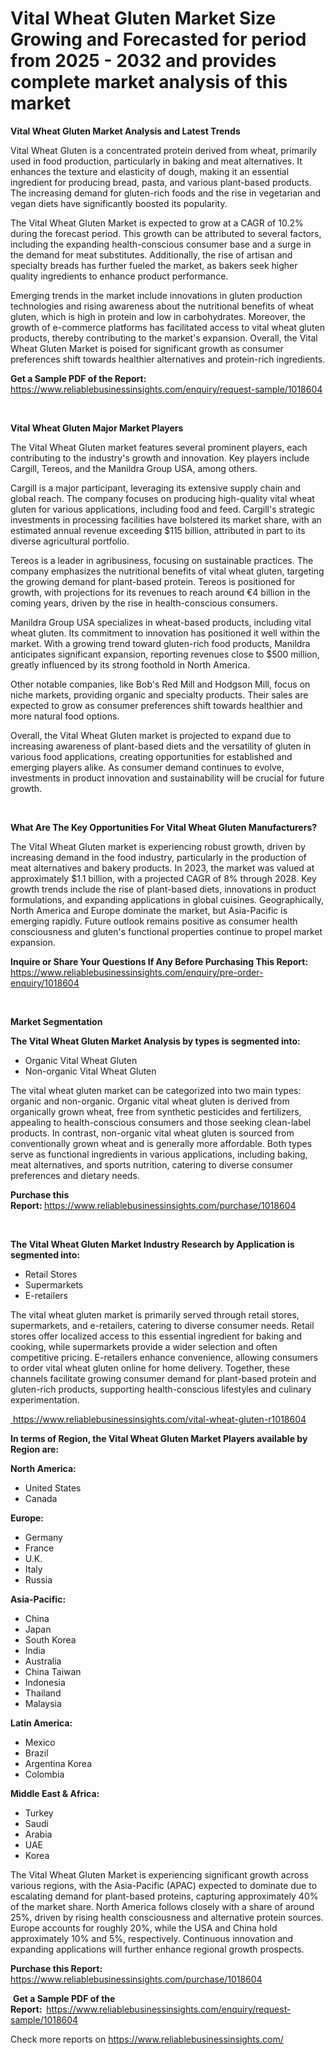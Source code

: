 <p><h1>Vital Wheat Gluten Market Size Growing and Forecasted for period from 2025 - 2032 and provides complete market analysis of this market</h1></p><p><strong>Vital Wheat Gluten Market Analysis and Latest Trends</strong></p>
<p><p>Vital Wheat Gluten is a concentrated protein derived from wheat, primarily used in food production, particularly in baking and meat alternatives. It enhances the texture and elasticity of dough, making it an essential ingredient for producing bread, pasta, and various plant-based products. The increasing demand for gluten-rich foods and the rise in vegetarian and vegan diets have significantly boosted its popularity.</p><p>The Vital Wheat Gluten Market is expected to grow at a CAGR of 10.2% during the forecast period. This growth can be attributed to several factors, including the expanding health-conscious consumer base and a surge in the demand for meat substitutes. Additionally, the rise of artisan and specialty breads has further fueled the market, as bakers seek higher quality ingredients to enhance product performance.</p><p>Emerging trends in the market include innovations in gluten production technologies and rising awareness about the nutritional benefits of wheat gluten, which is high in protein and low in carbohydrates. Moreover, the growth of e-commerce platforms has facilitated access to vital wheat gluten products, thereby contributing to the market's expansion. Overall, the Vital Wheat Gluten Market is poised for significant growth as consumer preferences shift towards healthier alternatives and protein-rich ingredients.</p></p>
<p><strong>Get a Sample PDF of the Report:&nbsp;</strong> <a href="https://www.reliablebusinessinsights.com/enquiry/request-sample/1018604?utm_campaign=2275&utm_medium=2&utm_source=Github&utm_content=ia&utm_term=14022025&utm_id=vital-wheat-gluten">https://www.reliablebusinessinsights.com/enquiry/request-sample/1018604</a></p>
<p>&nbsp;</p>
<p><strong>Vital Wheat Gluten Major Market Players</strong></p>
<p><p>The Vital Wheat Gluten market features several prominent players, each contributing to the industry's growth and innovation. Key players include Cargill, Tereos, and the Manildra Group USA, among others.</p><p>Cargill is a major participant, leveraging its extensive supply chain and global reach. The company focuses on producing high-quality vital wheat gluten for various applications, including food and feed. Cargill's strategic investments in processing facilities have bolstered its market share, with an estimated annual revenue exceeding $115 billion, attributed in part to its diverse agricultural portfolio.</p><p>Tereos is a leader in agribusiness, focusing on sustainable practices. The company emphasizes the nutritional benefits of vital wheat gluten, targeting the growing demand for plant-based protein. Tereos is positioned for growth, with projections for its revenues to reach around €4 billion in the coming years, driven by the rise in health-conscious consumers.</p><p>Manildra Group USA specializes in wheat-based products, including vital wheat gluten. Its commitment to innovation has positioned it well within the market. With a growing trend toward gluten-rich food products, Manildra anticipates significant expansion, reporting revenues close to $500 million, greatly influenced by its strong foothold in North America.</p><p>Other notable companies, like Bob's Red Mill and Hodgson Mill, focus on niche markets, providing organic and specialty products. Their sales are expected to grow as consumer preferences shift towards healthier and more natural food options.</p><p>Overall, the Vital Wheat Gluten market is projected to expand due to increasing awareness of plant-based diets and the versatility of gluten in various food applications, creating opportunities for established and emerging players alike. As consumer demand continues to evolve, investments in product innovation and sustainability will be crucial for future growth.</p></p>
<p>&nbsp;</p>
<p><strong>What Are The Key Opportunities For Vital Wheat Gluten Manufacturers?</strong></p>
<p><p>The Vital Wheat Gluten market is experiencing robust growth, driven by increasing demand in the food industry, particularly in the production of meat alternatives and bakery products. In 2023, the market was valued at approximately $1.1 billion, with a projected CAGR of 8% through 2028. Key growth trends include the rise of plant-based diets, innovations in product formulations, and expanding applications in global cuisines. Geographically, North America and Europe dominate the market, but Asia-Pacific is emerging rapidly. Future outlook remains positive as consumer health consciousness and gluten's functional properties continue to propel market expansion.</p></p>
<p><strong>Inquire or Share Your Questions If Any Before Purchasing This Report:</strong> <a href="https://www.reliablebusinessinsights.com/enquiry/pre-order-enquiry/1018604?utm_campaign=2275&utm_medium=2&utm_source=Github&utm_content=ia&utm_term=14022025&utm_id=vital-wheat-gluten">https://www.reliablebusinessinsights.com/enquiry/pre-order-enquiry/1018604</a></p>
<p>&nbsp;</p>
<p><strong>Market Segmentation</strong></p>
<p><strong>The Vital Wheat Gluten Market Analysis by types is segmented into:</strong></p>
<p><ul><li>Organic Vital Wheat Gluten</li><li>Non-organic Vital Wheat Gluten</li></ul></p>
<p><p>The vital wheat gluten market can be categorized into two main types: organic and non-organic. Organic vital wheat gluten is derived from organically grown wheat, free from synthetic pesticides and fertilizers, appealing to health-conscious consumers and those seeking clean-label products. In contrast, non-organic vital wheat gluten is sourced from conventionally grown wheat and is generally more affordable. Both types serve as functional ingredients in various applications, including baking, meat alternatives, and sports nutrition, catering to diverse consumer preferences and dietary needs.</p></p>
<p><strong>Purchase this Report:&nbsp;</strong><a href="https://www.reliablebusinessinsights.com/purchase/1018604?utm_campaign=2275&utm_medium=2&utm_source=Github&utm_content=ia&utm_term=14022025&utm_id=vital-wheat-gluten">https://www.reliablebusinessinsights.com/purchase/1018604</a></p>
<p>&nbsp;</p>
<p><strong>The Vital Wheat Gluten Market Industry Research by Application is segmented into:</strong></p>
<p><ul><li>Retail Stores</li><li>Supermarkets</li><li>E-retailers</li></ul></p>
<p><p>The vital wheat gluten market is primarily served through retail stores, supermarkets, and e-retailers, catering to diverse consumer needs. Retail stores offer localized access to this essential ingredient for baking and cooking, while supermarkets provide a wider selection and often competitive pricing. E-retailers enhance convenience, allowing consumers to order vital wheat gluten online for home delivery. Together, these channels facilitate growing consumer demand for plant-based protein and gluten-rich products, supporting health-conscious lifestyles and culinary experimentation.</p></p>
<p><a href="https://www.reliablebusinessinsights.com/vital-wheat-gluten-r1018604?utm_campaign=2275&utm_medium=2&utm_source=Github&utm_content=ia&utm_term=14022025&utm_id=vital-wheat-gluten">&nbsp;https://www.reliablebusinessinsights.com/vital-wheat-gluten-r1018604</a></p>
<p><strong>In terms of Region, the Vital Wheat Gluten Market Players available by Region are:</strong></p>
<p>
    <p> <strong> North America: </strong>
        <ul>
            <li>United States</li>
            <li>Canada</li>
        </ul>
        </p> 
    <p> <strong> Europe: </strong>
        <ul>
            <li>Germany</li>
            <li>France</li>
            <li>U.K.</li>
            <li>Italy</li>
            <li>Russia</li>
        </ul>
        </p> 
    <p> <strong> Asia-Pacific: </strong>
        <ul>
            <li>China</li>
            <li>Japan</li>
            <li>South Korea</li>
            <li>India</li>
            <li>Australia</li>
            <li>China Taiwan</li>
            <li>Indonesia</li>
            <li>Thailand</li>
            <li>Malaysia</li>
        </ul>
        </p> 
    <p> <strong> Latin America: </strong>
        <ul>
            <li>Mexico</li>
            <li>Brazil</li>
            <li>Argentina Korea</li>
            <li>Colombia</li>
        </ul>
        </p> 
    <p> <strong> Middle East & Africa: </strong>
        <ul>
            <li>Turkey</li>
            <li>Saudi</li>
            <li>Arabia</li>
            <li>UAE</li>
            <li>Korea</li>
        </ul>
    </p>
    </p>
<p><p>The Vital Wheat Gluten Market is experiencing significant growth across various regions, with the Asia-Pacific (APAC) expected to dominate due to escalating demand for plant-based proteins, capturing approximately 40% of the market share. North America follows closely with a share of around 25%, driven by rising health consciousness and alternative protein sources. Europe accounts for roughly 20%, while the USA and China hold approximately 10% and 5%, respectively. Continuous innovation and expanding applications will further enhance regional growth prospects.</p></p>
<p><strong>Purchase this Report: </strong><a href="https://www.reliablebusinessinsights.com/purchase/1018604?utm_campaign=2275&utm_medium=2&utm_source=Github&utm_content=ia&utm_term=14022025&utm_id=vital-wheat-gluten">https://www.reliablebusinessinsights.com/purchase/1018604</a></p>
<p>&nbsp;<strong>Get a Sample PDF of the Report:&nbsp;&nbsp;</strong><a href="https://www.reliablebusinessinsights.com/enquiry/request-sample/1018604?utm_campaign=2275&utm_medium=2&utm_source=Github&utm_content=ia&utm_term=14022025&utm_id=vital-wheat-gluten">https://www.reliablebusinessinsights.com/enquiry/request-sample/1018604</a></p>
<p><strong></strong></p>
<p>Check more reports on <a href="https://www.reliablebusinessinsights.com/?utm_campaign=2275&utm_medium=2&utm_source=Github&utm_content=ia&utm_term=14022025&utm_id=vital-wheat-gluten">https://www.reliablebusinessinsights.com/</a></p>
